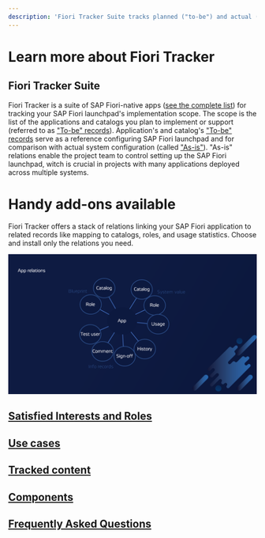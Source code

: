```yaml
---
description: 'Fiori Tracker Suite tracks planned ("to-be") and actual ("as-is") launchpad apps and catalogs. Add-ons link apps to catalogs, roles, usage stats.'
---
```

# Learn more about Fiori Tracker

## Fiori Tracker Suite

Fiori Tracker is a suite of SAP Fiori-native apps ([see the complete list](comp-main.md)) for tracking your SAP Fiori launchpad's implementation scope. The scope is the list of the applications and catalogs you plan to implement or support (referred to as ["To-be" records](to-be.md)). Application's and catalog's ["To-be" records](to-be.md) serve as a reference configuring SAP Fiori launchpad and for comparison with actual system configuration (called ["As-is"](as-is.md)). "As-is" relations enable the project team to control setting up the SAP Fiori launchpad, witch is crucial in projects with many applications deployed across multiple systems.

# Handy add-ons available

Fiori Tracker offers a stack of relations linking your SAP Fiori application to related records like mapping to catalogs, roles, and usage statistics. Choose and install only the relations you need.

[![](res/bubbles.png)](res/bubbles.png)

## [Satisfied Interests and Roles](satisfied-interests-and-roles.md)

## [Use cases](usecases/index.md)

## [Tracked content](tracked.md)

## [Components](comp-main.md)

## [Frequently Asked Questions](faq.md)
